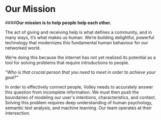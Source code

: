 **Our Mission**
==
####**Our mission is to help people help each other.** 

The act of giving and receiving help is what defines a community, and in many ways, it’s what makes us human. We’re building delightful, powerful technology that modernizes this fundamental human behaviour for our networked world.

We’re doing this because the internet has not yet realized its potential as a tool for solving problems that require introductions to people. 

*“Who is that crucial person that you need to meet in order to achieve your goal?”*

In order to effectively connect people, Volley needs to accurately answer this question from incomplete information. We must then push the boundaries of modeling our user's intentions, characteristics, and context. Solving this problem requires deep understanding of human psychology, semantic text analysis, and machine learning. Our team operates at their intersection. 
